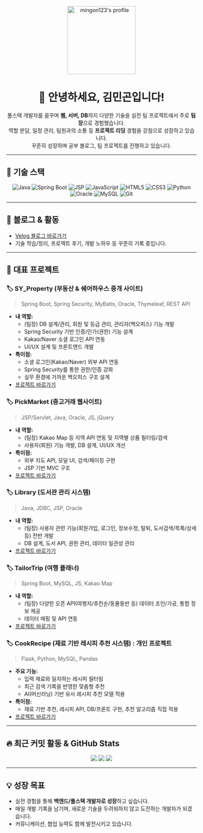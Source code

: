 <p align="center">
  <img src="https://avatars.githubusercontent.com/u/56567812?v=4" width="180" alt="mingon123's profile" />
</p>

<h1 align="center">👋 안녕하세요, 김민곤입니다!</h1>

<p align="center">
풀스택 개발자를 꿈꾸며 <b>웹, 서버, DB</b>까지 다양한 기술을 실전 팀 프로젝트에서 주로 <b>팀장</b>으로 경험했습니다.<br>
역할 분담, 일정 관리, 팀원과의 소통 등 <b>프로젝트 리딩</b> 경험을 강점으로 성장하고 있습니다.<br>
꾸준히 성장하며 공부 블로그, 팀 프로젝트를 진행하고 있습니다.
</p>

---

## 🚀 기술 스택

<p align="center">
  <img src="https://img.shields.io/badge/Java-007396?style=for-the-badge&logo=java&logoColor=white" alt="Java"/>
  <img src="https://img.shields.io/badge/Spring Boot-6DB33F?style=for-the-badge&logo=springboot&logoColor=white" alt="Spring Boot"/>
  <img src="https://img.shields.io/badge/JSP-007396?style=for-the-badge&logo=jsp&logoColor=white" alt="JSP"/>
  <img src="https://img.shields.io/badge/JavaScript-F7DF1E?style=for-the-badge&logo=javascript&logoColor=black" alt="JavaScript"/>
  <img src="https://img.shields.io/badge/HTML5-E34F26?style=for-the-badge&logo=html5&logoColor=white" alt="HTML5"/>
  <img src="https://img.shields.io/badge/CSS3-1572B6?style=for-the-badge&logo=css3&logoColor=white" alt="CSS3"/>
  <img src="https://img.shields.io/badge/Python-3776AB?style=for-the-badge&logo=python&logoColor=white" alt="Python"/>
  <img src="https://img.shields.io/badge/Oracle-F80000?style=for-the-badge&logo=oracle&logoColor=white" alt="Oracle"/>
  <img src="https://img.shields.io/badge/MySQL-4479A1?style=for-the-badge&logo=mysql&logoColor=white" alt="MySQL"/>
  <img src="https://img.shields.io/badge/Git-F05032?style=for-the-badge&logo=git&logoColor=white" alt="Git"/>
</p>

---

## 📝 블로그 & 활동

- [Velog 블로그 바로가기](https://velog.io/@mingon123)
- 기술 학습/정리, 프로젝트 후기, 개발 노하우 등 꾸준히 기록 중입니다.

---

## 📂 대표 프로젝트

### 🏷️ SY_Property (부동산 & 쉐어하우스 중개 사이트)
> Spring Boot, Spring Security, MyBatis, Oracle, Thymeleaf, REST API
- **내 역할:**  
  - (팀장) DB 설계/관리, 회원 및 등급 관리, 관리자(백오피스) 기능 개발  
  - Spring Security 기반 인증/인가(권한) 기능 설계  
  - Kakao/Naver 소셜 로그인 API 연동  
  - UI/UX 설계 및 프론트엔드 개발
- **특이점:**  
  - 소셜 로그인(Kakao/Naver) 외부 API 연동  
  - Spring Security를 통한 권한/인증 강화  
  - 실무 환경에 가까운 백오피스 구조 설계
- [프로젝트 바로가기](https://github.com/mingon123/SY_PROPERTY)

### 🏷️ PickMarket (중고거래 웹사이트)
> JSP/Servlet, Java, Oracle, JS, jQuery
- **내 역할:**  
  - (팀장) Kakao Map 등 지역 API 연동 및 지역별 상품 필터링/검색  
  - 사용자(회원) 기능 개발, DB 설계, UI/UX 개선  
- **특이점:**  
  - 외부 지도 API, 모달 UI, 검색/페이징 구현  
  - JSP 기반 MVC 구조
- [프로젝트 바로가기](https://github.com/mingon123/JSP-pickmarket)

### 🏷️ Library (도서관 관리 시스템)
> Java, JDBC, JSP, Oracle
- **내 역할:**  
  - (팀장) 사용자 관련 기능(회원가입, 로그인, 정보수정, 탈퇴, 도서검색/목록/상세 등) 전반 개발  
  - DB 설계, 도서 API, 권한 관리, 데이터 일관성 관리
- [프로젝트 바로가기](https://github.com/mingon123/library)

### 🏷️ TailorTrip (여행 플래너)
> Spring Boot, MySQL, JS, Kakao Map
- **내 역할:**  
  - (팀장) 다양한 오픈 API(여행지/추천순/동물동반 등) 데이터 조인/가공, 통합 정보 제공  
  - 데이터 매핑 및 API 연동
- [프로젝트 바로가기](https://github.com/mingon123/TailorTrip)

### 🏷️ CookRecipe (재료 기반 레시피 추천 시스템) : 개인 프로젝트
> Flask, Python, MySQL, Pandas
- **주요 기능:**  
  - 입력 재료와 일치하는 레시피 필터링  
  - 최근 검색 기록을 반영한 맞춤형 추천  
  - AI(머신러닝) 기반 유사 레시피 추천 모델 적용
- **특이점:**  
  - 재료 기반 추천, 레시피 API, DB/프론트 구현, 추천 알고리즘 직접 적용
- [프로젝트 바로가기](https://github.com/mingon123/Cook_Recipe)

---

## 🔥 최근 커밋 활동 & GitHub Stats

<div align="center">

  <img src="https://github-readme-stats.vercel.app/api?username=mingon123&show_icons=true&theme=tokyonight&v=1" />

  <img src="https://github-readme-streak-stats.herokuapp.com/?user=mingon123&theme=tokyonight&v=1" />

  <img src="https://github-readme-activity-graph.cyclic.app/graph?username=mingon123&theme=tokyo-night&v=1" />

</div>

---

## 💡 성장 목표

- 실전 경험을 통해 **백엔드/풀스택 개발자로 성장**하고 싶습니다.
- 매일 개발 기록을 남기며, 새로운 기술을 두려워하지 않고 도전하는 개발자가 되겠습니다.
- 커뮤니케이션, 협업 능력도 함께 발전시키고 있습니다.

